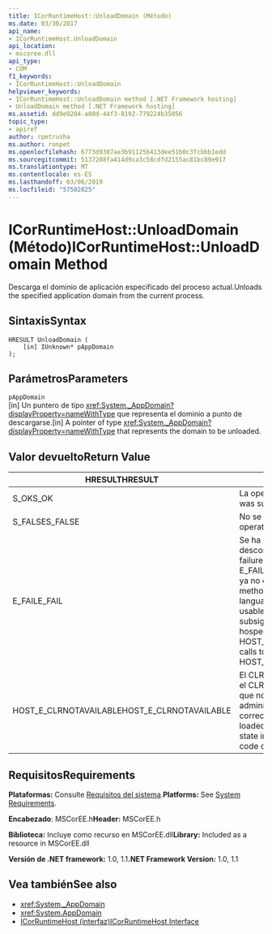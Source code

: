```yaml
---
title: ICorRuntimeHost::UnloadDomain (Método)
ms.date: 03/30/2017
api_name:
- ICorRuntimeHost.UnloadDomain
api_location:
- mscoree.dll
api_type:
- COM
f1_keywords:
- ICorRuntimeHost::UnloadDomain
helpviewer_keywords:
- ICorRuntimeHost::UnloadDomain method [.NET Framework hosting]
- UnloadDomain method [.NET Framework hosting]
ms.assetid: dd9e9204-a80d-44f3-8192-779224b35056
topic_type:
- apiref
author: rpetrusha
ms.author: ronpet
ms.openlocfilehash: 6773d9387ae3b91125b413dee51b0c3fcbbb1edd
ms.sourcegitcommit: 5137208fa414d9ca3c58cdfd2155ac81bc89e917
ms.translationtype: MT
ms.contentlocale: es-ES
ms.lasthandoff: 03/06/2019
ms.locfileid: "57502025"
---
```

# <a name="icorruntimehostunloaddomain-method"></a><span data-ttu-id="b5687-102">ICorRuntimeHost::UnloadDomain (Método)</span><span class="sxs-lookup"><span data-stu-id="b5687-102">ICorRuntimeHost::UnloadDomain Method</span></span>
<span data-ttu-id="b5687-103">Descarga el dominio de aplicación especificado del proceso actual.</span><span class="sxs-lookup"><span data-stu-id="b5687-103">Unloads the specified application domain from the current process.</span></span>  
  
## <a name="syntax"></a><span data-ttu-id="b5687-104">Sintaxis</span><span class="sxs-lookup"><span data-stu-id="b5687-104">Syntax</span></span>  
  
```  
HRESULT UnloadDomain (  
    [in] IUnknown* pAppDomain  
);  
```  
  
## <a name="parameters"></a><span data-ttu-id="b5687-105">Parámetros</span><span class="sxs-lookup"><span data-stu-id="b5687-105">Parameters</span></span>  
 `pAppDomain`  
 <span data-ttu-id="b5687-106">[in] Un puntero de tipo <xref:System._AppDomain?displayProperty=nameWithType> que representa el dominio a punto de descargarse.</span><span class="sxs-lookup"><span data-stu-id="b5687-106">[in] A pointer of type <xref:System._AppDomain?displayProperty=nameWithType> that represents the domain to be unloaded.</span></span>  
  
## <a name="return-value"></a><span data-ttu-id="b5687-107">Valor devuelto</span><span class="sxs-lookup"><span data-stu-id="b5687-107">Return Value</span></span>  
  
|<span data-ttu-id="b5687-108">HRESULT</span><span class="sxs-lookup"><span data-stu-id="b5687-108">HRESULT</span></span>|<span data-ttu-id="b5687-109">Descripción</span><span class="sxs-lookup"><span data-stu-id="b5687-109">Description</span></span>|  
|-------------|-----------------|  
|<span data-ttu-id="b5687-110">S_OK</span><span class="sxs-lookup"><span data-stu-id="b5687-110">S_OK</span></span>|<span data-ttu-id="b5687-111">La operación fue correcta.</span><span class="sxs-lookup"><span data-stu-id="b5687-111">The operation was successful.</span></span>|  
|<span data-ttu-id="b5687-112">S_FALSE</span><span class="sxs-lookup"><span data-stu-id="b5687-112">S_FALSE</span></span>|<span data-ttu-id="b5687-113">No se pudo completar la operación.</span><span class="sxs-lookup"><span data-stu-id="b5687-113">The operation failed to complete.</span></span>|  
|<span data-ttu-id="b5687-114">E_FAIL</span><span class="sxs-lookup"><span data-stu-id="b5687-114">E_FAIL</span></span>|<span data-ttu-id="b5687-115">Se ha producido un error catastrófico desconocido.</span><span class="sxs-lookup"><span data-stu-id="b5687-115">An unknown, catastrophic failure occurred.</span></span> <span data-ttu-id="b5687-116">Si el método devuelve E_FAIL, common language runtime (CLR) ya no es utilizable en el proceso.</span><span class="sxs-lookup"><span data-stu-id="b5687-116">If a method returns E_FAIL, the common language runtime (CLR) is no longer usable in the process.</span></span> <span data-ttu-id="b5687-117">Las llamadas subsiguientes a cualquier API de hospedaje devuelven HOST_E_CLRNOTAVAILABLE.</span><span class="sxs-lookup"><span data-stu-id="b5687-117">Subsequent calls to any hosting APIs return HOST_E_CLRNOTAVAILABLE.</span></span>|  
|<span data-ttu-id="b5687-118">HOST_E_CLRNOTAVAILABLE</span><span class="sxs-lookup"><span data-stu-id="b5687-118">HOST_E_CLRNOTAVAILABLE</span></span>|<span data-ttu-id="b5687-119">El CLR no se ha cargado en un proceso o el CLR se encuentra en un estado en el que no se puede ejecutar código administrado o procesar la llamada correctamente.</span><span class="sxs-lookup"><span data-stu-id="b5687-119">The CLR has not been loaded into a process, or the CLR is in a state in which it cannot run managed code or process the call successfully.</span></span>|  
  
## <a name="requirements"></a><span data-ttu-id="b5687-120">Requisitos</span><span class="sxs-lookup"><span data-stu-id="b5687-120">Requirements</span></span>  
 <span data-ttu-id="b5687-121">**Plataformas:** Consulte [Requisitos del sistema](../../../../docs/framework/get-started/system-requirements.md).</span><span class="sxs-lookup"><span data-stu-id="b5687-121">**Platforms:** See [System Requirements](../../../../docs/framework/get-started/system-requirements.md).</span></span>  
  
 <span data-ttu-id="b5687-122">**Encabezado**: MSCorEE.h</span><span class="sxs-lookup"><span data-stu-id="b5687-122">**Header:** MSCorEE.h</span></span>  
  
 <span data-ttu-id="b5687-123">**Biblioteca:** Incluye como recurso en MSCorEE.dll</span><span class="sxs-lookup"><span data-stu-id="b5687-123">**Library:** Included as a resource in MSCorEE.dll</span></span>  
  
 <span data-ttu-id="b5687-124">**Versión de .NET framework:** 1.0, 1.1</span><span class="sxs-lookup"><span data-stu-id="b5687-124">**.NET Framework Version:** 1.0, 1.1</span></span>  
  
## <a name="see-also"></a><span data-ttu-id="b5687-125">Vea también</span><span class="sxs-lookup"><span data-stu-id="b5687-125">See also</span></span>
- <xref:System._AppDomain>
- <xref:System.AppDomain>
- [<span data-ttu-id="b5687-126">ICorRuntimeHost (interfaz)</span><span class="sxs-lookup"><span data-stu-id="b5687-126">ICorRuntimeHost Interface</span></span>](../../../../docs/framework/unmanaged-api/hosting/icorruntimehost-interface.md)
